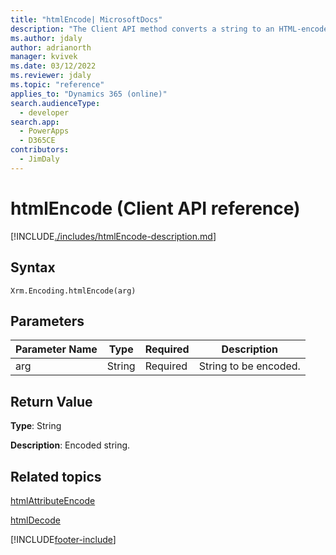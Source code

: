 ```yaml
---
title: "htmlEncode| MicrosoftDocs"
description: "The Client API method converts a string to an HTML-encoded string."
ms.author: jdaly
author: adrianorth
manager: kvivek
ms.date: 03/12/2022
ms.reviewer: jdaly
ms.topic: "reference"
applies_to: "Dynamics 365 (online)"
search.audienceType: 
  - developer
search.app: 
  - PowerApps
  - D365CE
contributors:
  - JimDaly
---
```

# htmlEncode (Client API reference)



[!INCLUDE[./includes/htmlEncode-description.md](./includes/htmlEncode-description.md)] 

## Syntax

`Xrm.Encoding.htmlEncode(arg)`

## Parameters

|Parameter Name        | Type           | Required  |Description  |
| ------------- |-------------| -----|-----|
|arg        | String           | Required  |String to be encoded.  |


## Return Value

**Type**: String

**Description**: Encoded string.

## Related topics
[htmlAttributeEncode](htmlAttributeEncode.md)

[htmlDecode](htmlDecode.md)


[!INCLUDE[footer-include](../../../../../includes/footer-banner.md)]